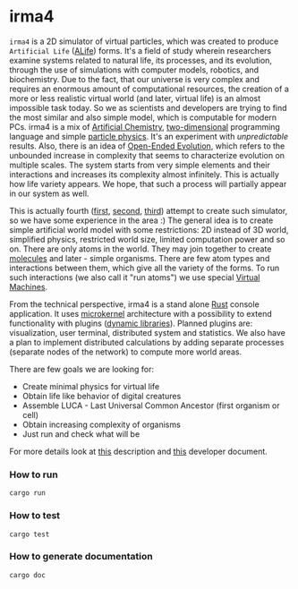 # irma4

`irma4` is a 2D simulator of virtual particles, which was created to produce `Artificial Life` ([ALife](https://en.wikipedia.org/wiki/Artificial_life)) forms. It's a field of study wherein researchers examine systems related to natural life, its processes, and its evolution, through the use of simulations with computer models, robotics, and biochemistry. Due to the fact, that our universe is very complex and requires an enormous amount of computational resources, the creation of a more or less realistic virtual world (and later, virtual life) is an almost impossible task today. So we as scientists and developers are trying to find the most similar and also simple model, which is computable for modern PCs. irma4 is a mix of [Artificial Chemistry](https://en.m.wikipedia.org/wiki/Artificial_chemistry), [two-dimensional](https://esolangs.org/wiki/Category:Two-dimensional_languages) programming language and simple [particle physics](https://en.m.wikipedia.org/wiki/Particle_physics). It's an experiment with *unpredictable* results. Also, there is an idea of [Open-Ended Evolution](https://royalsocietypublishing.org/doi/10.1098/rsif.2018.0395#:~:text=10.1098%2Frsif.2018.0395-,Abstract,characterize%20evolution%20on%20multiple%20scales), which refers to the unbounded increase in complexity that seems to characterize evolution on multiple scales. The system starts from very simple elements and their interactions and increases its complexity almost infinitely. This is actually how life variety appears. We hope, that such a process will partially appear in our system as well.

This is actually fourth ([first](https://github.com/tmptrash/jevo), [second](https://github.com/tmptrash/construct), [third](https://github.com/tmptrash/irma)) attempt to create such simulator, so we have some experience in the area :) The general idea is to create simple artificial world model with some restrictions: 2D instead of 3D world, simplified physics, restricted world size, limited computation power and so on. There are only atoms in the world. They may join together to create [molecules](https://github.com/tmptrash/irma4/wiki/Project-overview#molecules) and later - simple organisms. There are few atom types and interactions between them, which give all the variety of the forms. To run such interactions (we also call it "run atoms") we use special [Virtual Machines](https://github.com/tmptrash/irma4/wiki/Project-overview#atomic-virtual-machines).

From the technical perspective, irma4 is a stand alone [Rust](https://www.rust-lang.org/) console application. It uses [microkernel](https://en.wikipedia.org/wiki/Microkernel) architecture with a possibility to extend functionality with plugins ([dynamic libraries](https://en.wikipedia.org/wiki/Dynamic-link_library)). Planned plugins are: visualization, user terminal, distributed system and statistics. We also have a plan to implement distributed calculations by adding separate processes (separate nodes of the network) to compute more world areas.

There are few goals we are looking for:

- Create minimal physics for virtual life
- Obtain life like behavior of digital creatures
- Assemble LUCA - Last Universal Common Ancestor (first organism or cell)
- Obtain increasing complexity of organisms
- Just run and check what will be

For more details look at [this](https://github.com/tmptrash/irma4/wiki/Project-overview) description and [this](https://docs.google.com/document/d/1I4wnmFnxpCtH4gmAgwguqrFmK4xMWq0tq7pvmjfqguU/edit#) developer document.

### How to run

```
cargo run
```

### How to test

```
cargo test
```

### How to generate documentation

```
cargo doc
```
